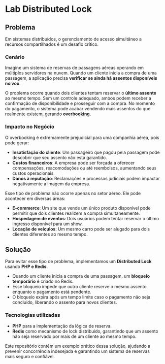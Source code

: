# Lab Distributed Lock

## Problema

Em sistemas distribuídos, o gerenciamento de acesso simultâneo a recursos compartilhados é um desafio crítico.

### Cenário

Imagine um sistema de reservas de passagens aéreas operando em múltiplos servidores na nuvem. Quando um cliente inicia a compra de uma passagem, a aplicação precisa **verificar se ainda há assentos disponíveis no voo**.

O problema ocorre quando dois clientes tentam reservar o **último assento** ao mesmo tempo. Sem um controle adequado, ambos podem receber a confirmação de disponibilidade e prosseguir com a compra. No momento do pagamento, o sistema pode acabar vendendo mais assentos do que realmente existem, gerando **overbooking**.

### Impacto no Negócio

O overbooking é extremamente prejudicial para uma companhia aérea, pois pode gerar:

- **Insatisfação do cliente**: Um passageiro que pagou pela passagem pode descobrir que seu assento não está garantido.
- **Custos financeiros**: A empresa pode ser forçada a oferecer compensações, reacomodações ou até reembolsos, aumentando seus custos operacionais.
- **Danos à reputação**: Reclamações e processos judiciais podem impactar negativamente a imagem da empresa.

Esse tipo de problema não ocorre apenas no setor aéreo. Ele pode acontecer em diversas áreas:

- **E-commerce**: Um site que vende um único produto disponível pode permitir que dois clientes realizem a compra simultaneamente.
- **Hospedagem de eventos**: Dois usuários podem tentar reservar o último ingresso disponível para um show.
- **Locação de veículos**: Um mesmo carro pode ser alugado para dois clientes diferentes ao mesmo tempo.

## Solução

Para evitar esse tipo de problema, implementamos um **Distributed Lock** usando **PHP e Redis**.

- Quando um cliente inicia a compra de uma passagem, um **bloqueio temporário** é criado no Redis.
- Esse bloqueio impede que outro cliente reserve o mesmo assento enquanto o pagamento está pendente.
- O bloqueio expira após um tempo limite caso o pagamento não seja concluído, liberando o assento para novos clientes.

### Tecnologias utilizadas

- **PHP** para a implementação da lógica de reserva.
- **Redis** como mecanismo de lock distribuído, garantindo que um assento não seja reservado por mais de um cliente ao mesmo tempo.

Este repositório contém um exemplo prático dessa solução, ajudando a prevenir concorrência indesejada e garantindo um sistema de reservas mais seguro e confiável.
